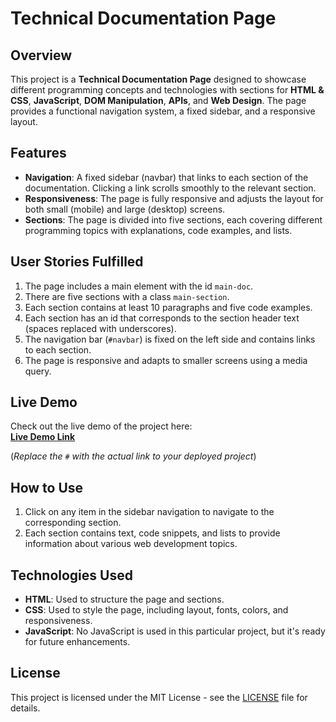 # Technical Documentation Page

## Overview

This project is a **Technical Documentation Page** designed to showcase different programming concepts and technologies with sections for **HTML & CSS**, **JavaScript**, **DOM Manipulation**, **APIs**, and **Web Design**. The page provides a functional navigation system, a fixed sidebar, and a responsive layout.

## Features

- **Navigation**: A fixed sidebar (navbar) that links to each section of the documentation. Clicking a link scrolls smoothly to the relevant section.
- **Responsiveness**: The page is fully responsive and adjusts the layout for both small (mobile) and large (desktop) screens.
- **Sections**: The page is divided into five sections, each covering different programming topics with explanations, code examples, and lists.

## User Stories Fulfilled

1. The page includes a main element with the id `main-doc`.
2. There are five sections with a class `main-section`.
3. Each section contains at least 10 paragraphs and five code examples.
4. Each section has an id that corresponds to the section header text (spaces replaced with underscores).
5. The navigation bar (`#navbar`) is fixed on the left side and contains links to each section.
6. The page is responsive and adapts to smaller screens using a media query.

## Live Demo

Check out the live demo of the project here:  
[**Live Demo Link**](#)  

(*Replace the `#` with the actual link to your deployed project*)

## How to Use

1. Click on any item in the sidebar navigation to navigate to the corresponding section.
2. Each section contains text, code snippets, and lists to provide information about various web development topics.

## Technologies Used

- **HTML**: Used to structure the page and sections.
- **CSS**: Used to style the page, including layout, fonts, colors, and responsiveness.
- **JavaScript**: No JavaScript is used in this particular project, but it's ready for future enhancements.

## License

This project is licensed under the MIT License - see the [LICENSE](LICENSE) file for details.
